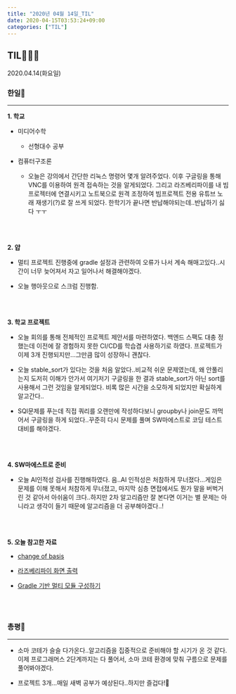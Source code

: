 ```yaml
---
title: "2020년 04월 14일_TIL"
date: 2020-04-15T03:53:24+09:00
categories: ["TIL"]
---
```

## TIL👨‍💻💪
2020.04.14(화요일)

### 한일🤘
***

**1. 학교**
  
  - 미디어수학
    
    - 선형대수 공부
    
  - 컴퓨터구조론
  
    - 오늘은 강의에서 간단한 리눅스 명령어 몇개 알려주었다. 이후 구글링을 통해 VNC를 이용하여 원격 접속하는 것을 알게되었다. 그리고 라즈베리파이를 내 빔프로젝터에 연결시키고 노트북으로 원격 조정하여 빔프로젝트 전용 유튜브 노래 재생기(?)로 잘 쓰게 되었다. 한학기가 끝나면 반납해야되는데..반납하기 싫다 ㅜㅜ
    
  <br><br>
  
**2. 얍**

  - 멀티 프로젝트 진행중에 gradle 설정과 관련하여 오류가 나서 계속 해매고있다..시간이 너무 늦어져서 자고 일어나서 해결해야겠다.
  
  - 오늘 행아웃으로 스크럼 진행함.
  
  <br><br>
  
**3. 학교 프로젝트**

  - 오늘 회의를 통해 전체적인 프로젝트 제안서를 마련하였다. 백엔드 스팩도 대충 정했는데 이전에 잘 경험하지 못한 CI/CD를 학습겸 사용하기로 하였다. 프로젝트가 이제 3개 진행되지만...그만큼 많이 성장하니 괜찮다.

- 오늘 stable_sort가 있다는 것을 처음 알았다..비교적 쉬운 문제였는데, 왜 안풀리는지 도저히 이해가 안가서 여기저기 구글링을 한 결과 stable_sort가 아닌 sort를 사용해서 그런 것임을 알게되었다. 비록 많은 시간을 소모하게 되었지만 확실하게 알고간다..

- SQl문제를 푸는데 직접 쿼리를 오랜만에 작성하다보니 groupby나 join문도 까먹어서 구글링을 하게 되었다..꾸준히 다시 문제를 풀며 SW마에스트로 코딩 테스트 대비를 해야겠다.

<br><br>

**4. SW마에스트로 준비**

- 오늘 AI인적성 검사를 진행해하였다. 음..AI 인적성은 처참하게 무너졌다...게임은 문제를 이해 못해서 처참하게 무너졌고, 마지막 심층 면접에서도 뭔가 말을 버벅거린 것 같아서 아쉬움이 크다..하지만 2차 알고리즘만 잘 본다면 이거는 별 문제는 아니라고 생각이 들기 때문에 알고리즘을 더 공부해야겠다..!

<br><br>

**5. 오늘 참고한 자료**

- [change of basis](https://www.youtube.com/watch?v=P2LTAUO1TdA&list=PLZHQObOWTQDPD3MizzM2xVFitgF8hE_ab&index=14&t=0s)

- [라즈베리파이 화면 출력](https://blog.naver.com/PostView.nhn?blogId=icbanq&logNo=221320624608&redirect=Dlog&widgetTypeCall=true&directAccess=false)

- [Gradle 기반 멀티 모듈 구성하기](https://cheese10yun.github.io/gradle-multi-module/)

  <br><br>
  
### 총평💬
***

- 소마 코테가 슬슬 다가온다..알고리즘을 집중적으로 준비해야 할 시기가 온 것 같다. 이제 프로그래머스 2단계까지는 다 풀어서, 소마 코테 환경에 맞춰 구름으로 문제를 풀어봐야겠다.

- 프로젝트 3개...매일 새벽 공부가 예상된다..하지만 즐겁다!🤣

